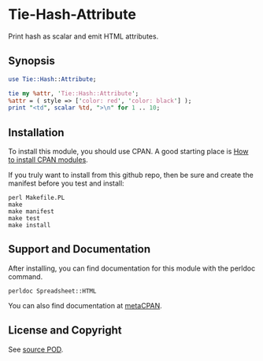 Tie-Hash-Attribute
==================
Print hash as scalar and emit HTML attributes.

Synopsis
--------
```perl
use Tie::Hash::Attribute;

tie my %attr, 'Tie::Hash::Attribute';
%attr = ( style => ['color: red', 'color: black'] );
print "<td", scalar %td, ">\n" for 1 .. 10;
```

Installation
------------
To install this module, you should use CPAN. A good starting
place is [How to install CPAN modules](http://www.cpan.org/modules/INSTALL.html).

If you truly want to install from this github repo, then
be sure and create the manifest before you test and install:
```
perl Makefile.PL
make
make manifest
make test
make install
```

Support and Documentation
-------------------------
After installing, you can find documentation for this module with the
perldoc command.
```
perldoc Spreadsheet::HTML
```
You can also find documentation at [metaCPAN](https://metacpan.org/pod/Spreadsheet::HTML).

License and Copyright
---------------------
See [source POD](/lib/Tie/Hash/Attribute.pm).
